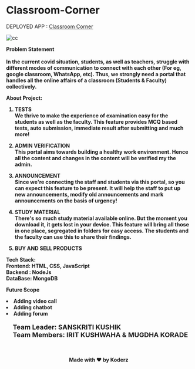# Classroom-Corner

DEPLOYED APP : <a href="">Classroom Corner </a>

 ![cc](https://user-images.githubusercontent.com/67689773/136733711-814e8fc6-38e0-44f7-8d76-7bb91bedab25.PNG)

<b>Problem Statement<b/><br><br>
In the current covid situation, students, as well as teachers, struggle with different modes of communication to connect with each other (For eg, google classroom, WhatsApp, etc). Thus, we strongly need a portal that handles all the online affairs of a classroom (Students & Faculty) collectively.
  
<b>About Project:</b><br/>
  1. TESTS  <br/>
    We thrive to make the experience of examination easy for the students as well as the faculty. This feature provides MCQ based tests, auto submission, immediate result  after submitting and much more! <br/>
 

  2. ADMIN VERIFICATION <br/>
    This portal aims towards building a healthy work environment. Hence all the content and changes in the content will be verified my the admin.
   
  3. ANNOUNCEMENT  <br/>
  Since we're connecting the staff and students via this portal, so you can expect this feature to be present. It will help the staff to put up new announcements, modify old announcements and mark announcements on the basis of urgency!
  
  4. STUDY MATERIAL <br/>
   There's so much study material available online. But the moment you download it, it gets lost in your device. This feature will bring all those in one place, segregated in folders for easy access. The students and the faculty can use this to share their findings.</li>
    
   5. BUY AND SELL PRODUCTS <br/> 
    
    
 
  <b>Tech Stack:</b><br />
Frontend: HTML, CSS, JavaScript  <br>
Backend : NodeJs   <br>
DataBase: MongoDB
  
   <b> Future Scope </b>
          <li>Adding video call</li>
          <li>Adding chatbot</li>
          <li>Adding forum</li>
  
<p style="font-size: 18px;  margin-left: 1em;">Team Leader: SANSKRITI KUSHIK<br>
Team Members: IRIT KUSHWAHA & MUGDHA KORADE</p>
<br/>
  
  <p style="text-align:center">Made with ❤ by Koderz </p>

